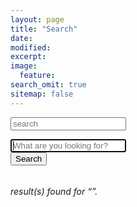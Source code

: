 ```yaml
---
layout: page
title: "Search"
date: 
modified:
excerpt:
image:
  feature:
search_omit: true
sitemap: false
---
```

  
<!-- Search form -->

<link type="text/css" rel="stylesheet" href="http://cdnjs.cloudflare.com/ajax/libs/foundicons/3.0.0/foundation-icons.css" />


<div class="row">
  <div class="large-4 columns">
    <form>
      <div class="row collapse">
        <div class="large-9 columns">
          <input type="search" placeholder="search">
        </div>
        <div class="large-3 columns">
          <span class="postfix"><i class="fi-magnifying-glass"></i></span>
        </div>
      </div>
    </form>
  </div>
</div>


<div class="row">
  <div class="large-4 columns">
<form method="get" action="{{ site.url }}/search/" data-search-form class="simple-search">
      <div class="row collapse">
        <div class="large-9 columns">
  <input type="search" name="q" id="q" placeholder="What are you looking for?" data-search-input autofocus />
		 </div>
        <div class="large-3 columns">
  <span class="postfix"><input type="submit" value="Search" /></span>
  </div>
  </div>
</form>
</div>
</div>
<!-- Search results placeholder -->
<h6 data-search-found>
  <span data-search-found-count></span> result(s) found for &ldquo;<span data-search-found-term></span>&rdquo;.
</h6>
<ul class="post-list" data-search-results></ul>

<!-- Search result template -->
<script type="text/x-template" id="search-result">
  <li><article>
    <a href="##Url##">##Title## <span class="excerpt">##Excerpt##</span></a>
  </article></li>
</script>

